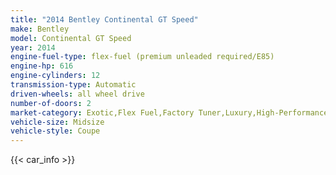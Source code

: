 ```yaml
---
title: "2014 Bentley Continental GT Speed"
make: Bentley
model: Continental GT Speed
year: 2014
engine-fuel-type: flex-fuel (premium unleaded required/E85)
engine-hp: 616
engine-cylinders: 12
transmission-type: Automatic
driven-wheels: all wheel drive
number-of-doors: 2
market-category: Exotic,Flex Fuel,Factory Tuner,Luxury,High-Performance
vehicle-size: Midsize
vehicle-style: Coupe
---
```


{{< car_info >}}
